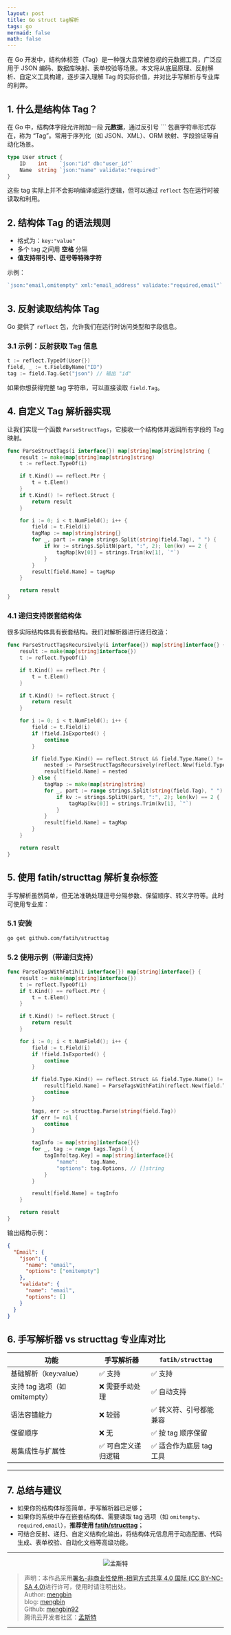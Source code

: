 ```yaml
---
layout: post
title: Go struct tag解析
tags: go
mermaid: false
math: false
---  
```


在 Go 开发中，结构体标签（Tag）是一种强大且常被忽视的元数据工具，广泛应用于 JSON 编码、数据库映射、表单校验等场景。本文将从底层原理、反射解析、自定义工具构建，逐步深入理解 Tag 的实际价值，并对比手写解析与专业库的利弊。

## 1. 什么是结构体 Tag？

在 Go 中，结构体字段允许附加一段 **元数据**，通过反引号 \`\`\` 包裹字符串形式存在，称为 “Tag”。常用于序列化（如 JSON、XML）、ORM 映射、字段验证等自动化场景。

```go
type User struct {
    ID    int    `json:"id" db:"user_id"`
    Name  string `json:"name" validate:"required"`
}
```

这些 tag 实际上并不会影响编译或运行逻辑，但可以通过 `reflect` 包在运行时被读取和利用。

## 2. 结构体 Tag 的语法规则

* 格式为：`key:"value"`
* 多个 tag 之间用 **空格** 分隔
* **值支持带引号、逗号等特殊字符**

示例：

```go
`json:"email,omitempty" xml:"email_address" validate:"required,email"`
```

## 3. 反射读取结构体 Tag

Go 提供了 `reflect` 包，允许我们在运行时访问类型和字段信息。

### 3.1 示例：反射获取 Tag 信息

```go
t := reflect.TypeOf(User{})
field, _ := t.FieldByName("ID")
tag := field.Tag.Get("json") // 输出 "id"
```

如果你想获得完整 tag 字符串，可以直接读取 `field.Tag`。

## 4. 自定义 Tag 解析器实现

让我们实现一个函数 `ParseStructTags`，它接收一个结构体并返回所有字段的 Tag 映射。

```go
func ParseStructTags(i interface{}) map[string]map[string]string {
    result := make(map[string]map[string]string)
    t := reflect.TypeOf(i)

    if t.Kind() == reflect.Ptr {
        t = t.Elem()
    }
    if t.Kind() != reflect.Struct {
        return result
    }

    for i := 0; i < t.NumField(); i++ {
        field := t.Field(i)
        tagMap := map[string]string{}
        for _, part := range strings.Split(string(field.Tag), " ") {
            if kv := strings.SplitN(part, ":", 2); len(kv) == 2 {
                tagMap[kv[0]] = strings.Trim(kv[1], `"`)
            }
        }
        result[field.Name] = tagMap
    }

    return result
}
```

### 4.1 递归支持嵌套结构体

很多实际结构体具有嵌套结构。我们对解析器进行递归改造：

```go
func ParseStructTagsRecursively(i interface{}) map[string]interface{} {
    result := make(map[string]interface{})
    t := reflect.TypeOf(i)

    if t.Kind() == reflect.Ptr {
        t = t.Elem()
    }

    if t.Kind() != reflect.Struct {
        return result
    }

    for i := 0; i < t.NumField(); i++ {
        field := t.Field(i)
        if !field.IsExported() {
            continue
        }

        if field.Type.Kind() == reflect.Struct && field.Type.Name() != "Time" {
            nested := ParseStructTagsRecursively(reflect.New(field.Type).Interface())
            result[field.Name] = nested
        } else {
            tagMap := make(map[string]string)
            for _, part := range strings.Split(string(field.Tag), " ") {
                if kv := strings.SplitN(part, ":", 2); len(kv) == 2 {
                    tagMap[kv[0]] = strings.Trim(kv[1], `"`)
                }
            }
            result[field.Name] = tagMap
        }
    }

    return result
}
```

## 5. 使用 fatih/structtag 解析复杂标签

手写解析虽然简单，但无法准确处理逗号分隔参数、保留顺序、转义字符等。此时可使用专业库：

### 5.1 安装

```bash
go get github.com/fatih/structtag
```

### 5.2 使用示例（带递归支持）

```go
func ParseTagsWithFatih(i interface{}) map[string]interface{} {
    result := make(map[string]interface{})
    t := reflect.TypeOf(i)
    if t.Kind() == reflect.Ptr {
        t = t.Elem()
    }

    if t.Kind() != reflect.Struct {
        return result
    }

    for i := 0; i < t.NumField(); i++ {
        field := t.Field(i)
        if !field.IsExported() {
            continue
        }

        if field.Type.Kind() == reflect.Struct && field.Type.Name() != "Time" {
            result[field.Name] = ParseTagsWithFatih(reflect.New(field.Type).Interface())
            continue
        }

        tags, err := structtag.Parse(string(field.Tag))
        if err != nil {
            continue
        }

        tagInfo := map[string]interface{}{}
        for _, tag := range tags.Tags() {
            tagInfo[tag.Key] = map[string]interface{}{
                "name":    tag.Name,
                "options": tag.Options, // []string
            }
        }

        result[field.Name] = tagInfo
    }

    return result
}
```

输出结构示例：

```json
{
  "Email": {
    "json": {
      "name": "email",
      "options": ["omitempty"]
    },
    "validate": {
      "name": "email",
      "options": []
    }
  }
}
```

## 6. 手写解析器 vs structtag 专业库对比

| 功能                     | 手写解析器      | `fatih/structtag` |
| ---------------------- | ---------- | ----------------- |
| 基础解析（key\:value）       | ✅ 支持       | ✅ 支持              |
| 支持 tag 选项（如 omitempty） | ❌ 需要手动处理   | ✅ 自动支持            |
| 语法容错能力                 | ❌ 较弱       | ✅ 转义符、引号都能兼容      |
| 保留顺序                   | ❌ 无        | ✅ 按 tag 顺序保留      |
| 易集成性与扩展性               | ✅ 可自定义递归逻辑 | ✅ 适合作为底层 tag 工具   |

---

## 7. 总结与建议

* 如果你的结构体标签简单，手写解析器已足够；
* 如果你的系统中存在嵌套结构体、需要读取 tag 选项（如 `omitempty`、`required,email`），**推荐使用 [fatih/structtag](https://github.com/fatih/structtag)**；
* 可结合反射、递归、自定义结构化输出，将结构体元信息用于动态配置、代码生成、表单校验、自动化文档等高级功能。


---

<div align="center">
  <img src="../img/qrcode_wechat.jpg" alt="孟斯特">
</div>

> 声明：本作品采用[署名-非商业性使用-相同方式共享 4.0 国际 (CC BY-NC-SA 4.0)](https://creativecommons.org/licenses/by-nc-sa/4.0/deed.zh)进行许可，使用时请注明出处。  
> Author: [mengbin](mengbin1992@outlook.com)  
> blog: [mengbin](https://mengbin.top)  
> Github: [mengbin92](https://mengbin92.github.io/)  
> 腾讯云开发者社区：[孟斯特](https://cloud.tencent.com/developer/user/6649301)  
---